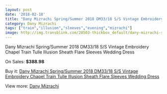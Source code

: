 ```yaml
---
layout: post
date: '2018-02-18'
title: "Dany Mizrachi Spring/Summer 2018 DM33/18 S/S Vintage Embroidery Chapel Train Tulle Illusion Sheath Flare Sleeves Wedding Dress"
category: Dany Mizrachi
tags: ["train","illusion","sleeves","evening","mizrachi"]
image: http://img.transblink.com/28503-thickbox_default/dany-mizrachi-spring-summer-2018-dm33-18-s-s-vintage-embroidery-chapel-train-tulle-illusion-sheath-flare-sleeves-wedding-dress.jpg
---
```

Dany Mizrachi Spring/Summer 2018 DM33/18 S/S Vintage Embroidery Chapel Train Tulle Illusion Sheath Flare Sleeves Wedding Dress

On Sales: **$388.98**
<a href="https://www.transblink.com/en/dany-mizrachi/9310-dany-mizrachi-spring-summer-2018-dm33-18-s-s-vintage-embroidery-chapel-train-tulle-illusion-sheath-flare-sleeves-wedding-dress.html"><amp-img layout="responsive" width="600" height="600" src="//img.transblink.com/28503-thickbox_default/dany-mizrachi-spring-summer-2018-dm33-18-s-s-vintage-embroidery-chapel-train-tulle-illusion-sheath-flare-sleeves-wedding-dress.jpg" alt="Dany Mizrachi Spring/Summer 2018 DM33/18 S/S Vintage Embroidery Chapel Train Tulle Illusion Sheath Flare Sleeves Wedding Dress 0" /></a>
<a href="https://www.transblink.com/en/dany-mizrachi/9310-dany-mizrachi-spring-summer-2018-dm33-18-s-s-vintage-embroidery-chapel-train-tulle-illusion-sheath-flare-sleeves-wedding-dress.html"><amp-img layout="responsive" width="600" height="600" src="//img.transblink.com/28505-thickbox_default/dany-mizrachi-spring-summer-2018-dm33-18-s-s-vintage-embroidery-chapel-train-tulle-illusion-sheath-flare-sleeves-wedding-dress.jpg" alt="Dany Mizrachi Spring/Summer 2018 DM33/18 S/S Vintage Embroidery Chapel Train Tulle Illusion Sheath Flare Sleeves Wedding Dress 1" /></a>
<a href="https://www.transblink.com/en/dany-mizrachi/9310-dany-mizrachi-spring-summer-2018-dm33-18-s-s-vintage-embroidery-chapel-train-tulle-illusion-sheath-flare-sleeves-wedding-dress.html"><amp-img layout="responsive" width="600" height="600" src="//img.transblink.com/28504-thickbox_default/dany-mizrachi-spring-summer-2018-dm33-18-s-s-vintage-embroidery-chapel-train-tulle-illusion-sheath-flare-sleeves-wedding-dress.jpg" alt="Dany Mizrachi Spring/Summer 2018 DM33/18 S/S Vintage Embroidery Chapel Train Tulle Illusion Sheath Flare Sleeves Wedding Dress 2" /></a>

Buy it: [Dany Mizrachi Spring/Summer 2018 DM33/18 S/S Vintage Embroidery Chapel Train Tulle Illusion Sheath Flare Sleeves Wedding Dress](https://www.transblink.com/en/dany-mizrachi/9310-dany-mizrachi-spring-summer-2018-dm33-18-s-s-vintage-embroidery-chapel-train-tulle-illusion-sheath-flare-sleeves-wedding-dress.html "Dany Mizrachi Spring/Summer 2018 DM33/18 S/S Vintage Embroidery Chapel Train Tulle Illusion Sheath Flare Sleeves Wedding Dress")

View more: [Dany Mizrachi](https://www.transblink.com/en/82-dany-mizrachi "Dany Mizrachi")